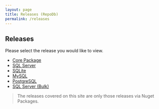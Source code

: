 ```yaml
---
layout: page
title: Releases (RepoDb)
permalink: /releases
---
```


## Releases

Please select the release you would like to view.

- [Core Package](/releases/core)
- [SQL Server](/releases/sqlserver)
- [SQLite](/releases/sqlite)
- [MySQL](/releases/mysql)
- [PostgreSQL](/releases/postgresql)
- [SQL Server (Bulk)](/releases/sqlserverbulk)

> The releases covered on this site are only those releases via Nuget Packages.